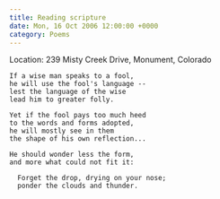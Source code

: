 ```yaml
---
title: Reading scripture
date: Mon, 16 Oct 2006 12:00:00 +0000
category: Poems
---
```


Location: 239 Misty Creek Drive, Monument, Colorado

    If a wise man speaks to a fool,  
    he will use the fool's language --  
    lest the language of the wise  
    lead him to greater folly.

    Yet if the fool pays too much heed  
    to the words and forms adopted,  
    he will mostly see in them  
    the shape of his own reflection...

    He should wonder less the form,  
    and more what could not fit it:

      Forget the drop, drying on your nose;  
      ponder the clouds and thunder.


